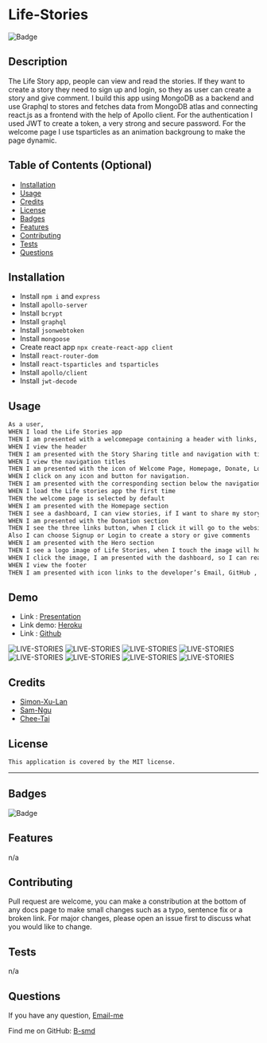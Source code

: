 # Life-Stories

  ![Badge](https://img.shields.io/badge/License-MIT-blue.svg)

## Description

The Life Story app, people can view and read the stories. If they want to create a story they need to sign up and login, so they as user can create a story and give comment. I build this app using MongoDB as a backend and use Graphql to stores and fetches data from MongoDB atlas and connecting react.js as a frontend with the help of Apollo client. For the authentication I used JWT to create a token, a very strong and secure password. For the welcome page I use tsparticles as an animation backgroung to make the page dynamic.

## Table of Contents (Optional)

- [Installation](#installation)
- [Usage](#usage)
- [Credits](#credits)
- [License](#license)
- [Badges](#badges)
- [Features](#features)
- [Contributing](#contributing)
- [Tests](#tests)
- [Questions](#questions)

## Installation

- Install `npm i` and `express`
- Install `apollo-server`
- Install `bcrypt`
- Install `graphql`
- Install `jsonwebtoken`
- Install `mongoose`
- Create react app `npx create-react-app client`
- Install `react-router-dom`
- Install `react-tsparticles and tsparticles`
- Install `apollo/client`
- Install `jwt-decode`


## Usage

```md
As a user,
WHEN I load the Life Stories app
THEN I am presented with a welcomepage containing a header with links, a particles background, and a footer
WHEN I view the header
THEN I am presented with the Story Sharing title and navigation with titles corresponding to different sections of the Life Stories App.
WHEN I view the navigation titles
THEN I am presented with the icon of Welcome Page, Homepage, Donate, Login button and Signup button. When I touch the icon it's hover over it, make the icon more bigger 40%. When I touch the button it's change the color and text decoration underline.
WHEN I click on any icon and button for navigation.
THEN I am presented with the corresponding section below the navigation without the page reloading
WHEN I load the Life stories app the first time
THEN the welcome page is selected by default
WHEN I am presented with the Homepage section
THEN I see a dashboard, I can view stories, if I want to share my story or give comments I need to login or signup.
WHEN I am presented with the Donation section
THEN I see the three links button, when I click it will go to the website of the charity organisation.
Also I can choose Signup or Login to create a story or give comments
WHEN I am presented with the Hero section
THEN I see a logo image of Life Stories, when I touch the image will hover over it, make the image more bigger 40%.
WHEN I click the image, I am presented with the dashboard, so I can read Stories, Signup or login to create a story or give comments.
WHEN I view the footer
THEN I am presented with icon links to the developer’s Email, GitHub , Twitter and LinkedIn profiles. When I touch it the icon will hover over it more bigger 40%. When I clict it will go to the developer's email, github, twwiter and linkedin profile.
```

## Demo

- Link : [Presentation](https://www.canva.com/design/DAFE_TDIbc0/NLUz9KVV3E2cmTDBu4wjSQ/view?utm_content=DAFE_TDIbc0&utm_campaign=designshare&utm_medium=link2&utm_source=sharebutton)
- Link demo: [Heroku](https://life-stories-bambang.herokuapp.com/)
- Link : [Github](https://github.com/B-smd/Life-Stories.git)

![LIVE-STORIES](./Demo/ScreenShot.png)
![LIVE-STORIES](./Demo/ScreenShot1.png)
![LIVE-STORIES](./Demo/ScreenShot2.png)
![LIVE-STORIES](./Demo/ScreenShot3.png)
![LIVE-STORIES](./Demo/ScreenShot4.png)
![LIVE-STORIES](./Demo/ScreenShot5.png)
![LIVE-STORIES](./Demo/ScreenShot6.png)
![LIVE-STORIES](./Demo/ScreenShot7.png)

## Credits

- [Simon-Xu-Lan](https://github.com/Simon-Xu-Lan)
- [Sam-Ngu](https://github.com/sam-ngu)
- [Chee-Tai](https://github.com/cupacheeno)

## License
    This application is covered by the MIT license.

---
## Badges
![Badge](https://img.shields.io/badge/License-MIT-blue.svg)

## Features

n/a

## Contributing

Pull request are welcome, you can make a constribution at the bottom of any docs page to make small changes such as a typo, sentence fix or a broken link. For major changes, please open an issue first to discuss what you would like to change.

## Tests

n/a

## Questions

If you have any question, [Email-me](djaja@iinet.net.au) 

Find me on GitHub: [B-smd](https://github.com/B-smd)   

